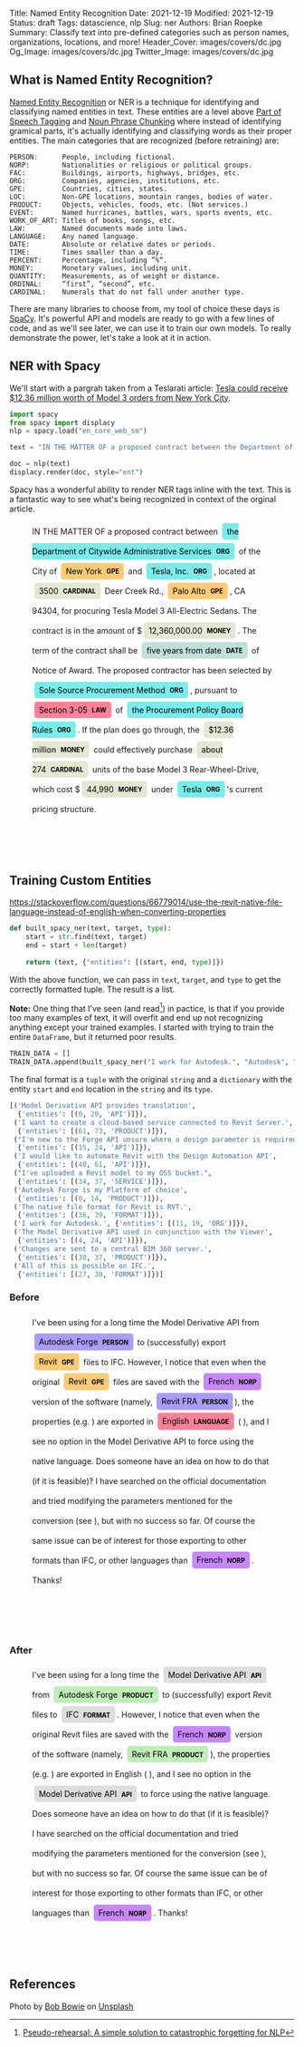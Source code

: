 Title: Named Entity Recognition
Date: 2021-12-19
Modified: 2021-12-19
Status: draft
Tags: datascience, nlp
Slug: ner
Authors: Brian Roepke
Summary: Classify text into pre-defined categories such as person names, organizations, locations, and more!
Header_Cover: images/covers/dc.jpg
Og_Image: images/covers/dc.jpg
Twitter_Image: images/covers/dc.jpg
## What is Named Entity Recognition?

[Named Entity Recognition](https://en.wikipedia.org/wiki/Named-entity_recognition) or NER is a technique for identifying and classifying named entities in text.  These entities are a level above [Part of Speech Tagging]({filename}pos.md) and [Noun Phrase Chunking]({filename}nounphrase.md) where instead of identifying gramical parts, it's actually identifying and classifying words as their proper entities.  The main categories that are recognized (before retraining) are:

```text
PERSON:      People, including fictional.
NORP:        Nationalities or religious or political groups.
FAC:         Buildings, airports, highways, bridges, etc.
ORG:         Companies, agencies, institutions, etc.
GPE:         Countries, cities, states.
LOC:         Non-GPE locations, mountain ranges, bodies of water.
PRODUCT:     Objects, vehicles, foods, etc. (Not services.)
EVENT:       Named hurricanes, battles, wars, sports events, etc.
WORK_OF_ART: Titles of books, songs, etc.
LAW:         Named documents made into laws.
LANGUAGE:    Any named language.
DATE:        Absolute or relative dates or periods.
TIME:        Times smaller than a day.
PERCENT:     Percentage, including ”%“.
MONEY:       Monetary values, including unit.
QUANTITY:    Measurements, as of weight or distance.
ORDINAL:     “first”, “second”, etc.
CARDINAL:    Numerals that do not fall under another type.
```

There are many libraries to choose from, my tool of choice these days is [SpaCy](https://spacy.io/).  It's powerful API and models are ready to go with a few lines of code, and as we'll see later, we can use it to train our own models.  To really demonstrate the power, let's take a look at it in action. 

## NER with Spacy

We'll start with a pargrah taken from a Teslarati article: [Tesla could receive $12.36 million worth of Model 3 orders from New York City](https://www.teslarati.com/tesla-new-york-city-12-million-model-3-order/).  



```python
import spacy
from spacy import displacy
nlp = spacy.load("en_core_web_sm")

text = "IN THE MATTER OF a proposed contract between the Department of Citywide Administrative Services of the City of New York and Tesla, Inc., located at 3500 Deer Creek Rd., Palo Alto, CA 94304, for procuring Tesla Model 3 All-Electric Sedans. The contract is in the amount of $12,360,000.00. The term of the contract shall be five years from date of Notice of Award. The proposed contractor has been selected by Sole Source Procurement Method, pursuant to Section 3-05 of the Procurement Policy Board Rules. If the plan does go through, the $12.36 million could effectively purchase about 274 units of the base Model 3 Rear-Wheel-Drive, which cost $44,990 under Tesla's current pricing structure."

doc = nlp(text)
displacy.render(doc, style="ent")
```

Spacy has a wonderful ability to render NER tags inline with the text.  This is a fantastic way to see what's being recognized in context of the orginal article.

<figure style="margin-bottom: 6rem"><div class="entities" style="line-height: 2.5; direction: ltr">IN THE MATTER OF a proposed contract between <mark class="entity" style="background: #7aecec; padding: 0.45em 0.6em; margin: 0 0.25em; line-height: 1; border-radius: 0.35em;">the Department of Citywide Administrative Services<span style="font-size: 0.8em; font-weight: bold; line-height: 1; border-radius: 0.35em; vertical-align: middle; margin-left: 0.5rem">ORG</span></mark> of the City of <mark class="entity" style="background: #feca74; padding: 0.45em 0.6em; margin: 0 0.25em; line-height: 1; border-radius: 0.35em;">New York<span style="font-size: 0.8em; font-weight: bold; line-height: 1; border-radius: 0.35em; vertical-align: middle; margin-left: 0.5rem">GPE</span></mark> and <mark class="entity" style="background: #7aecec; padding: 0.45em 0.6em; margin: 0 0.25em; line-height: 1; border-radius: 0.35em;">Tesla, Inc.<span style="font-size: 0.8em; font-weight: bold; line-height: 1; border-radius: 0.35em; vertical-align: middle; margin-left: 0.5rem">ORG</span></mark>, located at <mark class="entity" style="background: #e4e7d2; padding: 0.45em 0.6em; margin: 0 0.25em; line-height: 1; border-radius: 0.35em;">3500<span style="font-size: 0.8em; font-weight: bold; line-height: 1; border-radius: 0.35em; vertical-align: middle; margin-left: 0.5rem">CARDINAL</span></mark> Deer Creek Rd., <mark class="entity" style="background: #feca74; padding: 0.45em 0.6em; margin: 0 0.25em; line-height: 1; border-radius: 0.35em;">Palo Alto<span style="font-size: 0.8em; font-weight: bold; line-height: 1; border-radius: 0.35em; vertical-align: middle; margin-left: 0.5rem">GPE</span></mark>, CA 94304, for procuring Tesla Model 3 All-Electric Sedans. The contract is in the amount of $<mark class="entity" style="background: #e4e7d2; padding: 0.45em 0.6em; margin: 0 0.25em; line-height: 1; border-radius: 0.35em;">12,360,000.00<span style="font-size: 0.8em; font-weight: bold; line-height: 1; border-radius: 0.35em; vertical-align: middle; margin-left: 0.5rem">MONEY</span></mark>. The term of the contract shall be <mark class="entity" style="background: #bfe1d9; padding: 0.45em 0.6em; margin: 0 0.25em; line-height: 1; border-radius: 0.35em;">five years from date<span style="font-size: 0.8em; font-weight: bold; line-height: 1; border-radius: 0.35em; vertical-align: middle; margin-left: 0.5rem">DATE</span></mark> of Notice of Award. The proposed contractor has been selected by <mark class="entity" style="background: #7aecec; padding: 0.45em 0.6em; margin: 0 0.25em; line-height: 1; border-radius: 0.35em;">Sole Source Procurement Method<span style="font-size: 0.8em; font-weight: bold; line-height: 1; border-radius: 0.35em; vertical-align: middle; margin-left: 0.5rem">ORG</span></mark>, pursuant to <mark class="entity" style="background: #ff8197; padding: 0.45em 0.6em; margin: 0 0.25em; line-height: 1; border-radius: 0.35em;">Section 3-05<span style="font-size: 0.8em; font-weight: bold; line-height: 1; border-radius: 0.35em; vertical-align: middle; margin-left: 0.5rem">LAW</span></mark> of <mark class="entity" style="background: #7aecec; padding: 0.45em 0.6em; margin: 0 0.25em; line-height: 1; border-radius: 0.35em;">the Procurement Policy Board Rules<span style="font-size: 0.8em; font-weight: bold; line-height: 1; border-radius: 0.35em; vertical-align: middle; margin-left: 0.5rem">ORG</span></mark>. If the plan does go through, the <mark class="entity" style="background: #e4e7d2; padding: 0.45em 0.6em; margin: 0 0.25em; line-height: 1; border-radius: 0.35em;">$12.36 million<span style="font-size: 0.8em; font-weight: bold; line-height: 1; border-radius: 0.35em; vertical-align: middle; margin-left: 0.5rem">MONEY</span></mark> could effectively purchase <mark class="entity" style="background: #e4e7d2; padding: 0.45em 0.6em; margin: 0 0.25em; line-height: 1; border-radius: 0.35em;">about 274<span style="font-size: 0.8em; font-weight: bold; line-height: 1; border-radius: 0.35em; vertical-align: middle; margin-left: 0.5rem">CARDINAL</span></mark> units of the base Model 3 Rear-Wheel-Drive, which cost $<mark class="entity" style="background: #e4e7d2; padding: 0.45em 0.6em; margin: 0 0.25em; line-height: 1; border-radius: 0.35em;">44,990<span style="font-size: 0.8em; font-weight: bold; line-height: 1; border-radius: 0.35em; vertical-align: middle; margin-left: 0.5rem">MONEY</span></mark> under <mark class="entity" style="background: #7aecec; padding: 0.45em 0.6em; margin: 0 0.25em; line-height: 1; border-radius: 0.35em;">Tesla<span style="font-size: 0.8em; font-weight: bold; line-height: 1; border-radius: 0.35em; vertical-align: middle; margin-left: 0.5rem">ORG</span></mark>'s current pricing structure.</div></figure>


## Training Custom Entities

https://stackoverflow.com/questions/66779014/use-the-revit-native-file-language-instead-of-english-when-converting-properties 


```python
def built_spacy_ner(text, target, type):
    start = str.find(text, target)
    end = start + len(target)
    
    return (text, {"entities": [(start, end, type)]})
```

With the above function, we can pass in `text`, `target`, and `type` to get the correctly formatted tuple. The result is a list.

**Note:** One thing that I've seen (and read[^CAT]) in pactice, is that if you provide too many examples of text, it will overfit and end up not recognizing anything except your trained examples.  I started with trying to train the entire `DataFrame`, but it returned poor results.

```python
TRAIN_DATA = []
TRAIN_DATA.append(built_spacy_ner("I work for Autodesk.", "Autodesk", "ORG"))
```
The final format is a `tuple` with the original `string` and a `dictionary` with the entity `start` and `end` location in the `string` and its `type`.

```python
[('Model Derivative API provides translation', 
  {'entities': [(0, 20, 'API')]}),
 ('I want to create a cloud-based service connected to Revit Server.',
  {'entities': [(61, 73, 'PRODUCT')]}),
 ("I'm new to the Forge API unsure where a design parameter is required",
  {'entities': [(15, 24, 'API')]}),
 ('I would like to automate Revit with the Design Automation API',
  {'entities': [(40, 61, 'API')]}),
 ("I've uploaded a Revit model to my OSS bucket.",
  {'entities': [(34, 37, 'SERVICE')]}),
 ('Autodesk Forge is my Platform of choice',
  {'entities': [(0, 14, 'PRODUCT')]}),
 ('The native file format for Revit is RVT.',
  {'entities': [(36, 39, 'FORMAT')]}),
 ('I work for Autodesk.', {'entities': [(11, 19, 'ORG')]}),
 ('The Model Derivative API used in conjunction with the Viewer',
  {'entities': [(4, 24, 'API')]}),
 ('Changes are sent to a central BIM 360 server.',
  {'entities': [(30, 37, 'PRODUCT')]}),
 ('All of this is possible on IFC.', 
  {'entities': [(27, 30, 'FORMAT')]})]
```


### Before

<figure style="margin-bottom: 6rem"><div class="entities" style="line-height: 2.5; direction: ltr">I've been using for a long time the Model Derivative API from <mark class="entity" style="background: #aa9cfc; padding: 0.45em 0.6em; margin: 0 0.25em; line-height: 1; border-radius: 0.35em;">Autodesk Forge<span style="font-size: 0.8em; font-weight: bold; line-height: 1; border-radius: 0.35em; vertical-align: middle; margin-left: 0.5rem">PERSON</span></mark> to (successfully) export <mark class="entity" style="background: #feca74; padding: 0.45em 0.6em; margin: 0 0.25em; line-height: 1; border-radius: 0.35em;">Revit<span style="font-size: 0.8em; font-weight: bold; line-height: 1; border-radius: 0.35em; vertical-align: middle; margin-left: 0.5rem">GPE</span></mark> files to IFC. However, I notice that even when the original <mark class="entity" style="background: #feca74; padding: 0.45em 0.6em; margin: 0 0.25em; line-height: 1; border-radius: 0.35em;">Revit<span style="font-size: 0.8em; font-weight: bold; line-height: 1; border-radius: 0.35em; vertical-align: middle; margin-left: 0.5rem">GPE</span></mark> files are saved with the <mark class="entity" style="background: #c887fb; padding: 0.45em 0.6em; margin: 0 0.25em; line-height: 1; border-radius: 0.35em;">French<span style="font-size: 0.8em; font-weight: bold; line-height: 1; border-radius: 0.35em; vertical-align: middle; margin-left: 0.5rem">NORP</span></mark> version of the software (namely, <mark class="entity" style="background: #aa9cfc; padding: 0.45em 0.6em; margin: 0 0.25em; line-height: 1; border-radius: 0.35em;">Revit FRA<span style="font-size: 0.8em; font-weight: bold; line-height: 1; border-radius: 0.35em; vertical-align: middle; margin-left: 0.5rem">PERSON</span></mark>), the properties (e.g. ) are exported in <mark class="entity" style="background: #ff8197; padding: 0.45em 0.6em; margin: 0 0.25em; line-height: 1; border-radius: 0.35em;">English<span style="font-size: 0.8em; font-weight: bold; line-height: 1; border-radius: 0.35em; vertical-align: middle; margin-left: 0.5rem">LANGUAGE</span></mark> ( ), and I see no option in the Model Derivative API to force using the native language. Does someone have an idea on how to do that (if it is feasible)? I have searched on the official documentation and tried modifying the parameters mentioned for the conversion (see ), but with no success so far. Of course the same issue can be of interest for those exporting to other formats than IFC, or other languages than <mark class="entity" style="background: #c887fb; padding: 0.45em 0.6em; margin: 0 0.25em; line-height: 1; border-radius: 0.35em;">French<span style="font-size: 0.8em; font-weight: bold; line-height: 1; border-radius: 0.35em; vertical-align: middle; margin-left: 0.5rem">NORP</span></mark>. Thanks!</div></figure>






### After

<figure style="margin-bottom: 6rem"><div class="entities" style="line-height: 2.5; direction: ltr">I've been using for a long time the <mark class="entity" style="background: #ddd; padding: 0.45em 0.6em; margin: 0 0.25em; line-height: 1; border-radius: 0.35em;">Model Derivative API<span style="font-size: 0.8em; font-weight: bold; line-height: 1; border-radius: 0.35em; vertical-align: middle; margin-left: 0.5rem">API</span></mark> from <mark class="entity" style="background: #bfeeb7; padding: 0.45em 0.6em; margin: 0 0.25em; line-height: 1; border-radius: 0.35em;">Autodesk Forge<span style="font-size: 0.8em; font-weight: bold; line-height: 1; border-radius: 0.35em; vertical-align: middle; margin-left: 0.5rem">PRODUCT</span></mark> to (successfully) export Revit files to <mark class="entity" style="background: #ddd; padding: 0.45em 0.6em; margin: 0 0.25em; line-height: 1; border-radius: 0.35em;">IFC<span style="font-size: 0.8em; font-weight: bold; line-height: 1; border-radius: 0.35em; vertical-align: middle; margin-left: 0.5rem">FORMAT</span></mark>. However, I notice that even when the original Revit files are saved with the <mark class="entity" style="background: #c887fb; padding: 0.45em 0.6em; margin: 0 0.25em; line-height: 1; border-radius: 0.35em;">French<span style="font-size: 0.8em; font-weight: bold; line-height: 1; border-radius: 0.35em; vertical-align: middle; margin-left: 0.5rem">NORP</span></mark> version of the software (namely, <mark class="entity" style="background: #bfeeb7; padding: 0.45em 0.6em; margin: 0 0.25em; line-height: 1; border-radius: 0.35em;">Revit FRA<span style="font-size: 0.8em; font-weight: bold; line-height: 1; border-radius: 0.35em; vertical-align: middle; margin-left: 0.5rem">PRODUCT</span></mark>), the properties (e.g. ) are exported in English ( ), and I see no option in the <mark class="entity" style="background: #ddd; padding: 0.45em 0.6em; margin: 0 0.25em; line-height: 1; border-radius: 0.35em;">Model Derivative API<span style="font-size: 0.8em; font-weight: bold; line-height: 1; border-radius: 0.35em; vertical-align: middle; margin-left: 0.5rem">API</span></mark> to force using the native language. Does someone have an idea on how to do that (if it is feasible)? I have searched on the official documentation and tried modifying the parameters mentioned for the conversion (see ), but with no success so far. Of course the same issue can be of interest for those exporting to other formats than IFC, or other languages than <mark class="entity" style="background: #c887fb; padding: 0.45em 0.6em; margin: 0 0.25em; line-height: 1; border-radius: 0.35em;">French<span style="font-size: 0.8em; font-weight: bold; line-height: 1; border-radius: 0.35em; vertical-align: middle; margin-left: 0.5rem">NORP</span></mark>. Thanks!</div></figure>

## References

Photo by <a href="https://unsplash.com/@connave?utm_source=unsplash&utm_medium=referral&utm_content=creditCopyText">Bob Bowie</a> on <a href="https://unsplash.com/s/photos/washington-dc?utm_source=unsplash&utm_medium=referral&utm_content=creditCopyText">Unsplash</a>

[^SPACY]: [Spacy: Industrial-Strength Natural Language Processing](https://spacy.io)
[^TDS]: [Named Entity Recognition: Applications and Use Cases](https://towardsdatascience.com/named-entity-recognition-applications-and-use-cases-acdbf57d595e)
[^MLPLUS]: [How to Train spaCy to Autodetect New Entities (NER) [Complete Guide]](https://www.machinelearningplus.com/nlp/training-custom-ner-model-in-spacy/)
[^CAT]: [Pseudo-rehearsal: A simple solution to catastrophic forgetting for NLP](https://explosion.ai/blog/pseudo-rehearsal-catastrophic-forgetting)
